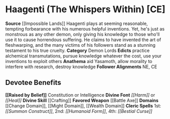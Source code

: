 ﻿---
ability:
- Constitution
- Intelligence
ability_boost:
- Constitution
- Intelligence
alignment: CE
deity:
- '[[DATABASE/deity/Haagenti|Haagenti]]'
deity_category: Demon Lords
divine_font: Harm or Heal
domain:
- '[[DATABASE/domain/Change Domain|Change]]'
- '[[DATABASE/domain/Might Domain|Might]]'
- '[[DATABASE/domain/Toil Domain|Toil]]'
- '[[DATABASE/domain/Wealth Domain|Wealth]]'
favored_weapon: '[[DATABASE/weapon/Battle Axe|Battle Axe]]'
follower_alignment:
- NE
- CE
id: '260'
name: Haagenti
rarity: Common
skill:
- '[[DATABASE/skill/Crafting|Crafting]]'
source: '[[DATABASE/source/Impossible Lands|Impossible Lands]]'
trait: null
type: Deity

---
# Haagenti (The Whispers Within) [CE]

**Source** [[Impossible Lands]]
Haagenti plays at seeming reasonable, tempting forbearance with his numerous helpful inventions. Yet, he's just as monstrous as any other demon, only giving his knowledge to those who'll use it to cause horrendous suffering. He claims to have invented the art of fleshwarping, and the many victims of his followers stand as a stunning testament to his true cruelty.
**Category** Demon Lords
**Edicts** practice alchemical transmutations, pursue knowledge whatever the cost, use your inventions to exploit others
**Anathema** aid Yasamoth, allow morality to interfere with research, destroy knowledge
**Follower Alignments** NE, CE

## Devotee Benefits

**[[Raised by Belief]]** Constitution or Intelligence
**Divine Font** _[[Harm]]_ or _[[Heal]]_
**Divine Skill** [[Crafting]]
**Favored Weapon** [[Battle Axe]]
**Domains** [[Change Domain]], [[Might Domain]], [[Wealth Domain]]
**Cleric Spells** 1st: _[[Summon Construct]]_, 2nd: _[[Humanoid Form]]_, 4th: _[[Bestial Curse]]_